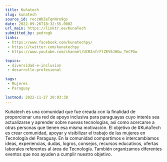 ```yaml
---
title: Kuñatech
slug: kunatech
source_id: reczWbZeTqnNro9gs
date: 2022-09-26T18:32:55.000Z
url_main: https://linktr.ee/KunaTech
submitted_by: pedrogk
links: 
 - https://www.facebook.com/kunatechpy/
 - https://twitter.com/kunatechpy
 - https://www.youtube.com/channel/UCR2nfrFlZEV6JHGw_TeCPGw

topics: 
 - diversidad-e-inclusion
 - desarrollo-profesional

tags: 
 - Mujeres
 - Paraguay

lastmod: 2022-11-27 20:03:38
---
```


Kuñatech es una comunidad que fue creada con la finalidad de proporcionar una red de apoyo inclusiva para paraguayas cuyo interés sea actualizarse y aprender sobre nuevas tecnologías, así como acercarse a otras personas que tienen esa misma motivación. El objetivo de #KuñaTech es crear comunidad, apoyar y visibilizar el trabajo de las mujeres en Tecnología del Paraguay.
En la comunidad compartimos e intercambiamos ideas, experiencias, dudas, logros, consejos, recursos educativos, ofertas laborales referentes al área de Tecnología. También organizamos diferentes eventos que nos ayuden a cumplir nuestro objetivo.
